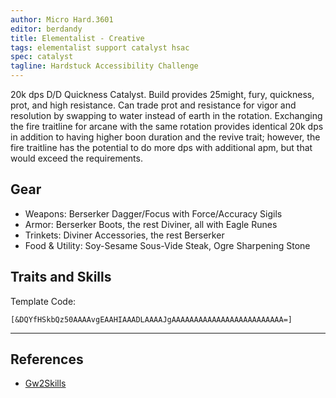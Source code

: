 ```yaml
---
author: Micro Hard.3601
editor: berdandy
title: Elementalist - Creative
tags: elementalist support catalyst hsac
spec: catalyst
tagline: Hardstuck Accessibility Challenge
---
```


20k dps D/D Quickness Catalyst. Build provides 25might, fury, quickness, prot, and high resistance. Can trade prot and resistance for vigor and resolution by swapping to water instead of earth in the rotation.
Exchanging the fire traitline for arcane with the same rotation provides identical 20k dps in addition to having higher boon duration and the revive trait; however, the fire traitline has the potential to do more dps with additional apm, but that would exceed the requirements.

## Gear

- Weapons: Berserker Dagger/Focus with Force/Accuracy Sigils
- Armor: Berserker Boots, the rest Diviner, all with Eagle Runes
- Trinkets: Diviner Accessories, the rest Berserker
- Food & Utility: Soy-Sesame Sous-Vide Steak, Ogre Sharpening Stone

## Traits and Skills

Template Code:

`[&DQYfHSkbQz50AAAAvgEAAHIAAADLAAAAJgAAAAAAAAAAAAAAAAAAAAAAAAA=]`

---

<div
  data-armory-embed='skills'
  data-armory-ids='5503,5734,5502,5542,5666'
>
</div>
<div
  data-armory-embed='specializations'
  data-armory-ids='31,41,67'
  data-armory-31-traits='296,334,1510'
  data-armory-41-traits='232,214,226'
  data-armory-67-traits='2252,2234,2251'
>
</div>
<script async src='https://unpkg.com/armory-embeds@^0.x.x/armory-embeds.js'></script>



## References

- [Gw2Skills](http://en.gw2skills.net/editor/?PGgAg2lZwoYVsLGJO6KbRfA-zRRYBRDB2JcovwCjoEoqIMPIhxG4tw%2FoF-e)
